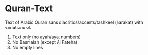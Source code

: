 # Quran-Text
Text of Arabic Quran sans diacritics/accents/tashkeel (harakat) with variations of:
1. Text only (no ayah/ayat numbers)
2. No Basmalah (except Al Fateha)
3. No empty lines
